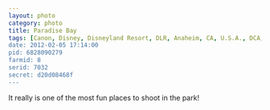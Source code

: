 ```yaml
---
layout: photo
category: photo
title: Paradise Bay
tags: [Canon, Disney, Disneyland Resort, DLR, Anaheim, CA, U.S.A., DCA, California Adveture, Disney's California Adventure, Paradise Pier, Paradise Bay, Fun Wheel, California Screamin, water, reflections, 7D, Canon 7D, EF-S 10-22, Canon EF-S 10-22, HDR, HDRI, sunset, landscape, Michael Ball, cycomachead]
date: 2012-02-05 17:14:00
pid: 6828090279
farmid: 8
serid: 7032
secret: d20d08468f
---
```


It really is one of the most fun places to shoot in the park!
